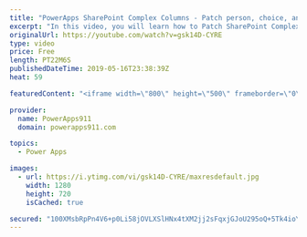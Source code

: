 ```yaml
---
title: "PowerApps SharePoint Complex Columns - Patch person, choice, and lookup fields"
excerpt: "In this video, you will learn how to Patch SharePoint Complex Columns with PowerApps. This includes Person, Choice, and Lookup columns. You will see how to do this both with controls like dropdown and comboboxes and with just a button.  '@odata.type': \"#Microsoft.Azure.Connectors.SharePoint.SPListExpandedReference\""
originalUrl: https://youtube.com/watch?v=gsk14D-CYRE
type: video
price: Free
length: PT22M6S
publishedDateTime: 2019-05-16T23:38:39Z
heat: 59

featuredContent: "<iframe width=\"800\" height=\"500\" frameborder=\"0\" src=\"https://www.youtube.com/embed/gsk14D-CYRE\" allow=\"accelerometer; autoplay; encrypted-media; gyroscope; picture-in-picture\" allowfullscreen></iframe>"

provider:
  name: PowerApps911
  domain: powerapps911.com

topics:
  - Power Apps

images:
  - url: https://i.ytimg.com/vi/gsk14D-CYRE/maxresdefault.jpg
    width: 1280
    height: 720
    isCached: true

secured: "100XMsbRpPn4V6+p0Li58jOVLXSlHNx4tXM2jj2sFqxjGJoU295oQ+5Tk4ioYeWGUd1bd23KBWyBMF7HwBO4x3SVx6ldwjI/T3ycRch35EO7W5UtbjMoPxQVSY/ufBeOT31E4ED8dMBLR1LXoYKCOgLnTDbGNf9mtmVId08hj2FhBaVcmfnwvRoMKsn6gsjA3HQrsJ+qSfmgTps12L2r9D4a9PmhUFIKSKFL81mgXeAf14ksEXMmcXeA89jDJEgsCLjHuJzmV9magQBSxZqisnfacwAQyXUtDBqW0o3m521QU30+dIJpr/mOhZtNrYcZyDaA/ZBZivhNSAPRgBoEFRjRZps4Uv76lC7QfFkSJ986tIiZpvakTFrX9eMz+2nLDVXLynlAWk4hXi6a+XGI3Q==;aNuua7XSIBxZLRmVhkxutA=="
---
```


